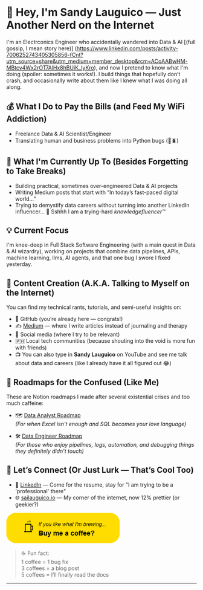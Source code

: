 # 👋 Hey, I'm Sandy Lauguico — Just Another Nerd on the Internet

I'm an Electrconics Engineer who accidentally wandered into Data & AI [(full gossip, I mean story here)] (https://www.linkedin.com/posts/activity-7006252743405305856-fCnt?utm_source=share&utm_medium=member_desktop&rcm=ACoAABwHM-MBtcv4Wx2rOT7AlHx8hBUiK_lyKro), and now I pretend to know what I'm doing (spoiler: sometimes it works!). I build things that hopefully don’t crash, and occasionally write about them like I knew what I was doing all along.

## 💰 What I Do to Pay the Bills (and Feed My WiFi Addiction)

- Freelance Data & AI Scientist/Engineer  
- Translating human and business problems into Python bugs (🐍🪲)

## 🚀 What I'm Currently Up To (Besides Forgetting to Take Breaks)

- Building practical, sometimes over-engineered Data & AI projects  
- Writing Medium posts that start with “In today’s fast-paced digital world…”  
- Trying to demystify data careers without turning into another LinkedIn influencer... 🤫 Sshhh I am a trying-hard *knowledgefluencer™*

## 💡 Current Focus

I'm knee-deep in Full Stack Software Engineering (with a main quest in Data & AI wizardry), working on projects that combine data pipelines, APIs, machine learning, llms, AI agents, and that one bug I swore I fixed yesterday.

## 📝 Content Creation (A.K.A. Talking to Myself on the Internet)

You can find my technical rants, tutorials, and semi-useful insights on:

- 🐙 GitHub (you’re already here — congrats!)  
- ✍️ [Medium](https://medium.com/me/stories/public) — where I write articles instead of journaling and therapy  
- 📱 Social media (where I try to be relevant)  
- 🇵🇭 Local tech communities (because shouting into the void is more fun with friends)
- 📺 You can also type in **Sandy Lauguico** on YouTube and see me talk about data and careers (like I already have it all figured out 😂)

## 📍 Roadmaps for the Confused (Like Me)

These are Notion roadmaps I made after several existential crises and too much caffeine:

- 🗺️ [Data Analyst Roadmap](https://shadow-blue-572.notion.site/c3f88e41209349f6a0a18c40684a420a)  
  *(For when Excel isn't enough and SQL becomes your love language)*

- 🛠️ [Data Engineer Roadmap](https://shadow-blue-572.notion.site/b880b4ef0b1445aabec127442b97c79f?v=0a45fb3e2b5946d59708797eeea16671)  
  *(For those who enjoy pipelines, logs, automation, and debugging things they definitely didn’t touch)*

## 🤝 Let’s Connect (Or Just Lurk — That’s Cool Too)

- 💼 [LinkedIn](https://www.linkedin.com/in/sandy-lauguico-257592111/) — Come for the resume, stay for "I am trying to be a 'professional' there"
- 🌐 [sailauguico.io](https://sailauguico.io) — My corner of the internet, now 12% prettier (or geekier?)
  

[![Buy Me a Coffee](buy-coffee-button%20(1).png)](https://buymeacoffee.com/sai_documents)

> ☕ Fun fact:  
> 1 coffee = 1 bug fix  
> 3 coffees = a blog post  
> 5 coffees = I’ll finally read the docs
---

<!--
[![Top Languages](https://github-readme-stats.vercel.app/api/top-langs/?username=sclauguico&layout=compact)](https://github.com/sclauguico)
-->
